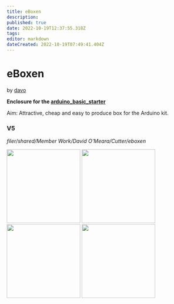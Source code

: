 ```yaml
---
title: eBoxen
description: 
published: true
date: 2022-10-19T12:37:55.318Z
tags: 
editor: markdown
dateCreated: 2022-10-19T07:49:41.404Z
---
```


# eBoxen

by [davo](/user/davo)

**Enclosure for the [arduino_basic_starter](/projects/arduino_basic_starter)**

Aim: Attractive, cheap and easy to produce box for the Arduino kit.

### V5

*filer/shared/Member Work/David O'Meara/Cutter/eboxen*

<img src="/projects/2014-11-04_20.12.14.jpg" width="200" /> <img src="/projects/2014-11-04_20.12.21.jpg" width="200" /> <img src="/projects/2014-11-04_20.12.37.jpg" width="200" /> <img src="/projects/2014-11-04_20.12.53.jpg" width="200" />
